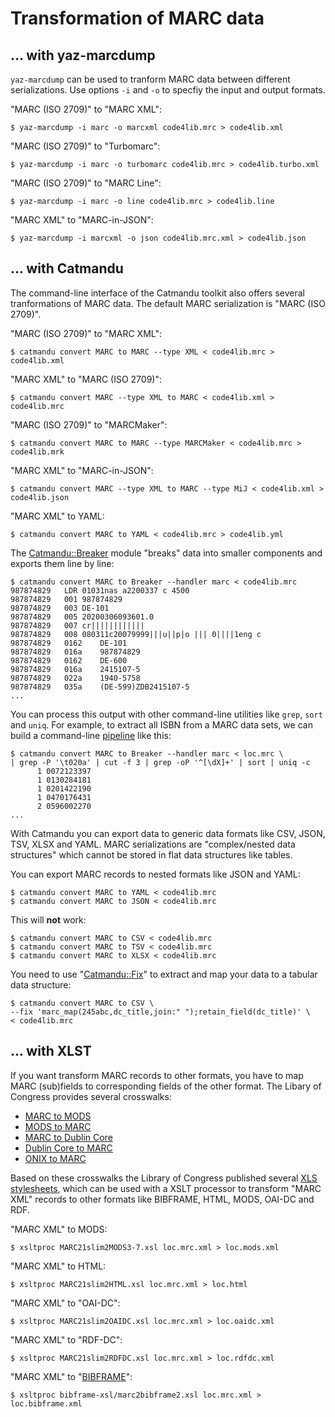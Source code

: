 # Transformation of MARC data

## ... with yaz-marcdump

`yaz-marcdump` can be used to tranform MARC data between different serializations. Use options `-i` and `-o` to specfiy the input and output formats.

"MARC (ISO 2709)" to "MARC XML":

```terminal
$ yaz-marcdump -i marc -o marcxml code4lib.mrc > code4lib.xml
```

"MARC (ISO 2709)" to "Turbomarc":

```terminal
$ yaz-marcdump -i marc -o turbomarc code4lib.mrc > code4lib.turbo.xml
```

"MARC (ISO 2709)" to "MARC Line":

```terminal
$ yaz-marcdump -i marc -o line code4lib.mrc > code4lib.line
```

"MARC XML" to "MARC-in-JSON":

```terminal
$ yaz-marcdump -i marcxml -o json code4lib.mrc.xml > code4lib.json
```

## ... with Catmandu

The command-line interface of the Catmandu toolkit also offers several tranformations of MARC data. The default MARC serialization is "MARC (ISO 2709)".

"MARC (ISO 2709)" to "MARC XML":

```terminal
$ catmandu convert MARC to MARC --type XML < code4lib.mrc > code4lib.xml
```

"MARC XML" to "MARC (ISO 2709)":

```terminal
$ catmandu convert MARC --type XML to MARC < code4lib.xml > code4lib.mrc
```

"MARC (ISO 2709)" to "MARCMaker":

```terminal
$ catmandu convert MARC to MARC --type MARCMaker < code4lib.mrc > code4lib.mrk
```

"MARC XML" to "MARC-in-JSON":

```terminal
$ catmandu convert MARC --type XML to MARC --type MiJ < code4lib.xml > code4lib.json
```

"MARC XML" to YAML:

```terminal
$ catmandu convert MARC to YAML < code4lib.mrc > code4lib.yml
```

The [Catmandu::Breaker](https://metacpan.org/pod/Catmandu::Breaker) module "breaks" data into smaller components and exports them line by line:

```terminal
$ catmandu convert MARC to Breaker --handler marc < code4lib.mrc
987874829   LDR 01031nas a2200337 c 4500
987874829   001 987874829
987874829   003 DE-101
987874829   005 20200306093601.0
987874829   007 cr||||||||||||
987874829   008 080311c20079999|||u||p|o ||| 0||||1eng c
987874829   0162    DE-101
987874829   016a    987874829
987874829   0162    DE-600
987874829   016a    2415107-5
987874829   022a    1940-5758
987874829   035a    (DE-599)ZDB2415107-5
...
```

You can process this output with other command-line utilities like `grep`, `sort` and `uniq`. For example, to extract all ISBN from a MARC data sets, we can build a command-line [pipeline](https://en.wikipedia.org/wiki/Pipeline_(Unix)) like this:

```terminal
$ catmandu convert MARC to Breaker --handler marc < loc.mrc \
| grep -P '\t020a' | cut -f 3 | grep -oP '^[\dX]+' | sort | uniq -c
      1 0072123397
      1 0130284181
      1 0201422190
      1 0470176431
      2 0596002270
...
```


With Catmandu you can export data to generic data formats like CSV, JSON, TSV, XLSX and YAML. MARC serializations are "complex/nested data structures" which cannot be stored in flat data structures like tables. 

You can export MARC records to nested formats like JSON and YAML:

```
$ catmandu convert MARC to YAML < code4lib.mrc
$ catmandu convert MARC to JSON < code4lib.mrc
```


This will **not** work:

```
$ catmandu convert MARC to CSV < code4lib.mrc
$ catmandu convert MARC to TSV < code4lib.mrc
$ catmandu convert MARC to XLSX < code4lib.mrc
```

You need to use "[Catmandu::Fix](https://metacpan.org/pod/Catmandu::Fix)" to extract and map your data to a tabular data structure:


```
$ catmandu convert MARC to CSV \
--fix 'marc_map(245abc,dc_title,join:" ");retain_field(dc_title)' \
< code4lib.mrc
```

## ... with XLST

If you want transform MARC records to other formats, you have to map MARC (sub)fields to corresponding fields of the other format. The Libary of Congress provides several crosswalks:

* [MARC to MODS](https://www.loc.gov/standards/mods/mods-mapping.html)
* [MODS to MARC](https://www.loc.gov/standards/mods/v3/mods2marc-mapping.html)
* [MARC to Dublin Core](https://www.loc.gov/marc/marc2dc.html)
* [Dublin Core to MARC](https://www.loc.gov/marc/dccross.html)
* [ONIX to MARC](https://www.loc.gov/marc/onix2marc.html)


Based on these crosswalks the Library of Congress published several [XLS stylesheets](https://www.loc.gov/standards/marcxml/#stylesheets), which can be used with a XSLT processor to transform "MARC XML" records to other formats like BIBFRAME, HTML, MODS, OAI-DC and RDF. 

"MARC XML" to MODS:

```terminal
$ xsltproc MARC21slim2MODS3-7.xsl loc.mrc.xml > loc.mods.xml
```

"MARC XML" to HTML:

```terminal
$ xsltproc MARC21slim2HTML.xsl loc.mrc.xml > loc.html
```

"MARC XML" to "OAI-DC":

```terminal
$ xsltproc MARC21slim2OAIDC.xsl loc.mrc.xml > loc.oaidc.xml
```

"MARC XML" to "RDF-DC":

```terminal
$ xsltproc MARC21slim2RDFDC.xsl loc.mrc.xml > loc.rdfdc.xml
```

"MARC XML" to "[BIBFRAME](https://github.com/lcnetdev/marc2bibframe2)":

```terminal
$ xsltproc bibframe-xsl/marc2bibframe2.xsl loc.mrc.xml > loc.bibframe.xml
```


